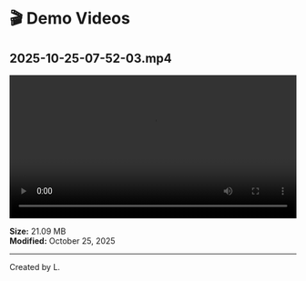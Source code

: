 # 🎬 Demo Videos

## 2025-10-25-07-52-03.mp4

<video width="100%" controls>
  <source src="https://raw.githack.com/Somnius/shadowrealms-ai/main/demo/2025-10-25-07-52-03.mp4" type="video/mp4">
  Your browser does not support the video tag.
</video>

**Size:** 21.09 MB  
**Modified:** October 25, 2025

---

Created by L.
